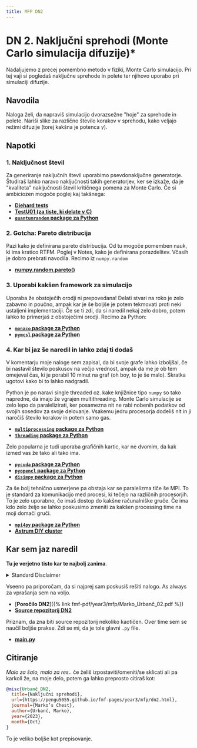 ```yaml
---
title: MFP DN2
---
```

# DN 2. Naključni sprehodi (Monte Carlo simulacija difuzije)*

Nadaljujemo z precej pomembno metodo v fiziki, Monte Carlo simulacijo. Pri tej vaji si pogledaš naključne sprehode in polete ter njihovo uporabo pri simulaciji difuzije.  


## Navodila
Naloga želi, da napraviš simulacijo dvorazsežne "hoje" za sprehode in polete. Nariši slike za različno število korakov v sprehodu, kako veljajo režimi difuzije (torej kakšna je potenca $\gamma$).

## Napotki
### 1. Naključnost števil
Za generiranje naključnih števil uporabimo psevdonaključne generatorje. Študiraš lahko naravo naključnosti takih generatorjev, ker se izkaže, da je "kvaliteta" naključnosti števil kritičnega pomena za Monte Carlo. Če si ambiciozen mogoče poglej kaj takšnega:
* [**Diehard tests**](https://en.wikipedia.org/wiki/Diehard_tests)
* [**TestU01 (za tiste, ki delate v C)**](http://simul.iro.umontreal.ca/testu01/tu01.html)
* [**`quantumrandom` package za Python**](https://pypi.org/project/quantumrandom/)

### 2. Gotcha: Pareto distribucija
Pazi kako je definirana pareto distribucija. Od tu mogoče pomemben nauk, ki ima kratico RTFM. Poglej v Notes, kako je definirana porazdelitev. Včasih je dobro prebrati navodila. Recimo iz `numpy.random`

* [**numpy.random.pareto()**](https://numpy.org/doc/stable/reference/random/generated/numpy.random.pareto.html)

### 3. Uporabi kakšen framework za simulacijo
Uporaba že obstoječih orodji ni prepovedana! Delati stvari na roko je zelo zabavno in poučno, ampak kar je še boljše je potem tekmovati proti neki ustaljeni implementaciji. Če se ti zdi, da si naredil nekaj zelo dobro, potem lahko to primerjaš z obstoječimi orodji. Recimo za Python:

* [**`monaco` package za Python**](https://monaco.readthedocs.io/en/latest/index.html)
* [**`pymcsl` package za Python**](https://pymcsl.readthedocs.io/en/latest/index.html)

### 4. Kar bi jaz še naredil in lahko zdaj ti dodaš
V komentarju moje naloge sem zapisal, da bi svoje grafe lahko izboljšal, če bi nastavil število poskusov na večjo vrednost, ampak da me je ob tem omejeval čas, ki je porabil 10 minut na graf (oh boy, to je še malo). Skratka ugotovi kako bi to lahko nadgradil.  

Python je po naravi single threaded oz. kake knjižnice tipo `numpy` so tako napredne, da imajo že vgrajen multithreading. Monte Carlo simulacije se zelo lepo da paralelizirati, ker posamezna nit ne rabi nobenih podatkov od svojih sosedov za svoje delovanje. Vsakemu jedru procesorja dodeliš nit in ji naročiš število korakov in potem samo gas. 

* [**`multiprocessing` package za Python**](https://docs.python.org/3/library/multiprocessing.html)
* [**`threading` package za Python**](https://docs.python.org/3/library/threading.html)

Zelo popularna je tudi uporaba grafičnih kartic, kar ne dvomim, da kak izmed vas že tako ali tako ima.

* [**`pycuda` package za Python**](https://documen.tician.de/pycuda/)
* [**`pyopencl` package za Python**](https://documen.tician.de/pyopencl/)
* [**`disimpy` package za Python**](https://numba.pydata.org/https://disimpy.readthedocs.io/en/latest/)

Za še bolj tehnično usmerjene pa obstaja kar se paralelizma tiče še MPI. To je standard za komunikacijo med procesi, ki tečejo na različnih procesorjih. To je zelo uporabno, če imaš dostop do kakšne računalniške gruče. Če ima kdo zelo željo se lahko poskusimo zmeniti za kakšen processing time na moji domači gruči.
* [**`mpi4py` package za Python**](https://mpi4py.readthedocs.io/en/stable/)
* [**Astrum DIY cluster**](http://astrum.sh/)


## Kar sem jaz naredil
**Tu je verjetno tisto kar te najbolj zanima**. 

<details>
  <summary>Standard Disclaimer</summary>
  Objavljam tudi kodo. Ta je bila včasih del večjega repozitorija, ampak sem jo sedaj izvzel v svojega, da je bolj pregledna. Koda bi morala biti razmeroma pokomentirana, sploh v kasnejših nalogah. 
  
</details>

Vseeno pa priporočam, da si najprej sam poskusiš rešiti nalogo. As always za vprašanja sem na voljo.


* [**Poročilo DN2**]({% link fmf-pdf/year3/mfp/Marko_Urbanč_02.pdf %})
* [**Source repozitorij DN2**](https://github.com/pengu5055/mfp02)

Priznam, da zna biti source repozitorij nekoliko kaotičen. Over time sem se naučil boljše prakse. Zdi se mi, da je tole glavni `.py` file.

* [**main.py**](https://github.com/pengu5055/mfp02/blob/main/main.py)

## Citiranje
*Malo za šalo, malo za res*.. če želiš izpostaviti/omeniti/se sklicati ali pa karkoli že, na moje delo, potem ga lahko preprosto citiraš kot:

```bib
@misc{Urbanč_DN2, 
  title={Naključni sprehodi}, 
  url={https://pengu5055.github.io/fmf-pages/year3/mfp/dn2.html}, 
  journal={Marko’s Chest}, 
  author={Urbanč, Marko}, 
  year={2023}, 
  month={Oct}
} 
```
To je veliko boljše kot prepisovanje.
